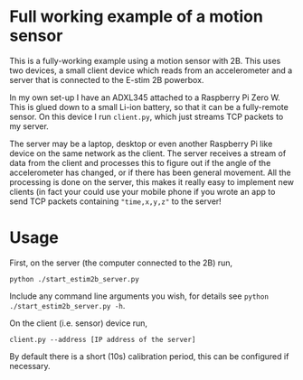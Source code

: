 # Full working example of a motion sensor

This is a fully-working example using a motion sensor with 2B.
This uses two devices, a small client device which reads from an
accelerometer and a server that is connected to the E-stim 2B powerbox.

In my own set-up I have an ADXL345 attached to a Raspberry Pi Zero W.
This is glued down to a small Li-ion battery, so that it can be a fully-remote
sensor. On this device I run `client.py`, which just streams TCP packets to
my server.

The server may be a laptop, desktop or even another Raspberry Pi like device on the 
same network as the client. The server receives a stream of data from the client and
processes this to figure out if the angle of the accelerometer has changed, or if
there has been general movement. All the processing is done on the server, this makes 
it really easy to implement new clients (in fact your could use your mobile phone if 
you wrote an app to send TCP packets containing `"time,x,y,z"` to the server!

# Usage

First, on the server (the computer connected to the 2B) run,

    python ./start_estim2b_server.py

Include any command line arguments you wish, for details see `python ./start_estim2b_server.py -h`.

On the client (i.e. sensor) device run,

    client.py --address [IP address of the server]

By default there is a short (10s) calibration period, this can be configured if necessary.

